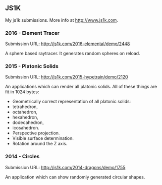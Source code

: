 ## JS1K

My js1k submissions. More info at http://www.js1k.com.

### 2016 - Element Tracer

Submission URL: http://js1k.com/2016-elemental/demo/2448

A sphere based raytracer. It generates random spheres on reload.

### 2015 - Platonic Solids

Submission URL: http://js1k.com/2015-hypetrain/demo/2120

An applications which can render all platonic solids. All of these things are fit in 1024 bytes:
- Geometrically correct representation of all platonic solids:
 - tetrahedron,
 - octahedron,
 - hexahedron,
 - dodecahedron,
 - icosahedron.
- Perspective projection.
- Visible surface determination.
- Rotation around the Z axis.

### 2014 - Circles

Submission URL: http://js1k.com/2014-dragons/demo/1755

An application which can show randomly generated circular shapes.
